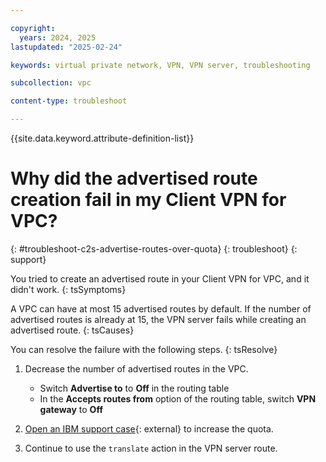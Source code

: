 ```yaml
---

copyright:
  years: 2024, 2025
lastupdated: "2025-02-24"

keywords: virtual private network, VPN, VPN server, troubleshooting

subcollection: vpc

content-type: troubleshoot

---
```


{{site.data.keyword.attribute-definition-list}}

# Why did the advertised route creation fail in my Client VPN for VPC?
{: #troubleshoot-c2s-advertise-routes-over-quota}
{: troubleshoot}
{: support}

You tried to create an advertised route in your Client VPN for VPC, and it didn't work.
{: tsSymptoms}

A VPC can have at most 15 advertised routes by default. If the number of advertised routes is already at 15, the VPN server fails while creating an advertised route.
{: tsCauses}

You can resolve the failure with the following steps.
{: tsResolve}

1. Decrease the number of advertised routes in the VPC.

    * Switch **Advertise to** to **Off** in the routing table
    * In the **Accepts routes from** option of the routing table, switch **VPN gateway** to **Off**

1. [Open an IBM support case](/unifiedsupport/cases/form){: external} to increase the quota.
1. Continue to use the `translate` action in the VPN server route.
